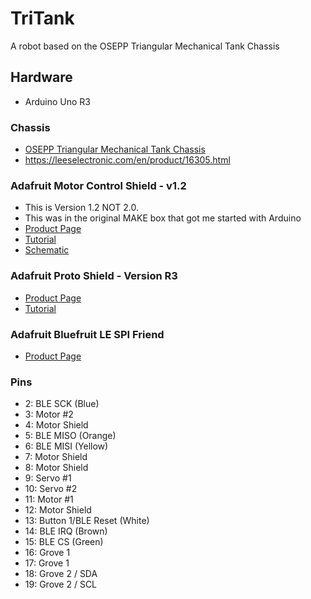 # TriTank
A robot based on the OSEPP Triangular Mechanical Tank Chassis

## Hardware
- Arduino Uno R3

### Chassis
- [OSEPP Triangular Mechanical Tank Chassis](https://osepp.com/robotic-kits/3-triangulartank)
- https://leeselectronic.com/en/product/16305.html

### Adafruit Motor Control Shield - v1.2
- This is Version 1.2 NOT 2.0.  
- This was in the original MAKE box that got me started with Arduino
- [Product Page](https://www.adafruit.com/product/81)
- [Tutorial](https://learn.adafruit.com/adafruit-motor-shield)
- [Schematic](https://cdn-learn.adafruit.com/assets/assets/000/009/769/original/mshieldv1-schem.png)

### Adafruit Proto Shield - Version R3
- [Product Page](https://www.adafruit.com/product/2077)
- [Tutorial](https://learn.adafruit.com/adafruit-proto-shield-arduino)

### Adafruit Bluefruit LE SPI Friend
- [Product Page](https://www.adafruit.com/product/2633)

### Pins
- 2:  BLE SCK (Blue)
- 3:  Motor #2
- 4:  Motor Shield
- 5:  BLE MISO (Orange)
- 6:  BLE MISI (Yellow)
- 7:  Motor Shield
- 8:  Motor Shield
- 9:  Servo #1
- 10: Servo #2
- 11: Motor #1
- 12: Motor Shield
- 13: Button 1/BLE Reset (White)
- 14: BLE IRQ (Brown)
- 15: BLE CS (Green)
- 16: Grove 1
- 17: Grove 1
- 18: Grove 2 / SDA
- 19: Grove 2 / SCL
